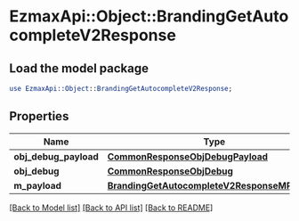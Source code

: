 # EzmaxApi::Object::BrandingGetAutocompleteV2Response

## Load the model package
```perl
use EzmaxApi::Object::BrandingGetAutocompleteV2Response;
```

## Properties
Name | Type | Description | Notes
------------ | ------------- | ------------- | -------------
**obj_debug_payload** | [**CommonResponseObjDebugPayload**](CommonResponseObjDebugPayload.md) |  | 
**obj_debug** | [**CommonResponseObjDebug**](CommonResponseObjDebug.md) |  | [optional] 
**m_payload** | [**BrandingGetAutocompleteV2ResponseMPayload**](BrandingGetAutocompleteV2ResponseMPayload.md) |  | 

[[Back to Model list]](../README.md#documentation-for-models) [[Back to API list]](../README.md#documentation-for-api-endpoints) [[Back to README]](../README.md)


